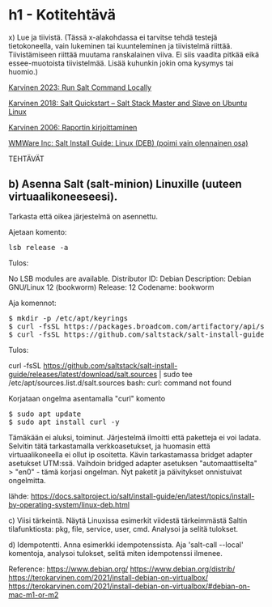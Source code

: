 # h1 - Kotitehtävä

x) Lue ja tiivistä. (Tässä x-alakohdassa ei tarvitse tehdä testejä tietokoneella, vain lukeminen tai kuunteleminen ja tiivistelmä riittää. 
Tiivistämiseen riittää muutama ranskalainen viiva. Ei siis vaadita pitkää eikä essee-muotoista tiivistelmää. Lisää kuhunkin jokin oma kysymys tai huomio.)

<a href="https://terokarvinen.com/2021/salt-run-command-locally/" target="_blank">Karvinen 2023: Run Salt Command Locally</a>

<a href="https://terokarvinen.com/2018/03/28/salt-quickstart-salt-stack-master-and-slave-on-ubuntu-linux/" target="_blank">Karvinen 2018: Salt Quickstart – Salt Stack Master and Slave on Ubuntu Linux</a>

<a href="https://terokarvinen.com/2006/06/04/raportin-kirjoittaminen-4/" target="_blank">Karvinen 2006: Raportin kirjoittaminen</a>

<a href="https://docs.saltproject.io/salt/install-guide/en/latest/topics/install-by-operating-system/linux-deb.html" target="_blank">WMWare Inc: Salt Install Guide: Linux (DEB) (poimi vain olennainen osa)</a>


TEHTÄVÄT

## b) Asenna Salt (salt-minion) Linuxille (uuteen virtuaalikoneeseesi).

Tarkasta että oikea järjestelmä on asennettu.

Ajetaan komento: 
<pre>
lsb_release -a 
</pre>

Tulos: 

No LSB modules are available.
Distributor ID:	Debian
Description:	Debian GNU/Linux 12 (bookworm)
Release:	12
Codename:	bookworm

Aja komennot:
<pre>
$ mkdir -p /etc/apt/keyrings
$ curl -fsSL https://packages.broadcom.com/artifactory/api/security/keypair/SaltProjectKey/public | sudo tee /etc/apt/keyrings/salt-archive-keyring.pgp
$ curl -fsSL https://github.com/saltstack/salt-install-guide/releases/latest/download/salt.sources | sudo tee /etc/apt/sources.list.d/salt.sources  
</pre>

Tulos: 

curl -fsSL https://github.com/saltstack/salt-install-guide/releases/latest/download/salt.sources | sudo tee /etc/apt/sources.list.d/salt.sources
bash: curl: command not found

Korjataan ongelma asentamalla "curl" komento
<pre>
$ sudo apt update 
$ sudo apt install curl -y
</pre>

Tämäkään ei aluksi, toiminut. Järjestelmä ilmoitti että paketteja ei voi ladata. Selvitin tätä tarkastamalla verkkoasetukset, ja huomasin että virtuaalikoneella ei ollut ip osoitetta. 
Kävin tarkastamassa bridget adapter asetukset UTM:ssä. Vaihdoin bridged adapter asetuksen "automaattiselta" > "en0" - tämä korjasi ongelman. Nyt paketit ja päivitykset onnistuivat ongelmitta.







lähde: https://docs.saltproject.io/salt/install-guide/en/latest/topics/install-by-operating-system/linux-deb.html







c) Viisi tärkeintä. Näytä Linuxissa esimerkit viidestä tärkeimmästä Saltin tilafunktiosta: pkg, file, service, user, cmd. Analysoi ja selitä tulokset.

d) Idempotentti. Anna esimerkki idempotenssista. Aja 'salt-call --local' komentoja, analysoi tulokset, selitä miten idempotenssi ilmenee.

Reference: 
https://www.debian.org/
https://www.debian.org/distrib/
https://terokarvinen.com/2021/install-debian-on-virtualbox/
https://terokarvinen.com/2021/install-debian-on-virtualbox/#debian-on-mac-m1-or-m2
